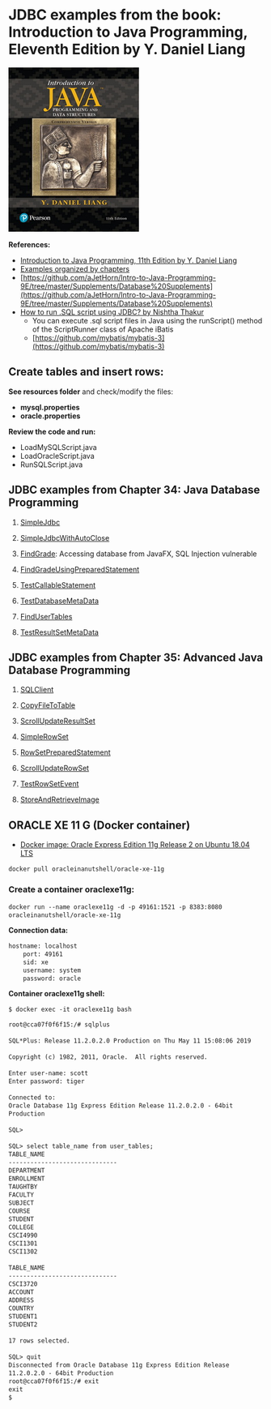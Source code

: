 # JDBC examples from the book: Introduction to Java Programming, Eleventh Edition by Y. Daniel Liang

[![book cover](resources/intro11eComprehensive.jpg)](http://www.cs.armstrong.edu/liang/intro11e/)

**References:**
 
- [Introduction to Java Programming, 11th Edition by Y. Daniel Liang](http://www.cs.armstrong.edu/liang/intro11e/)
- [Examples organized by chapters](https://media.pearsoncmg.com/ph/esm/ecs_liang_ijp_11/cw/content/ExampleByChapters.html)
- [https://github.com/aJetHorn/Intro-to-Java-Programming-9E/tree/master/Supplements/Database%20Supplements](https://github.com/aJetHorn/Intro-to-Java-Programming-9E/tree/master/Supplements/Database%20Supplements)
- [How to run .SQL script using JDBC? by Nishtha Thakur](https://www.tutorialspoint.com/how-to-run-sql-script-using-jdbc)
  - You can execute .sql script files in Java using the runScript() method of the ScriptRunner class of Apache iBatis
  - [https://github.com/mybatis/mybatis-3](https://github.com/mybatis/mybatis-3)
 
## Create tables and insert rows:
 
**See resources folder** and check/modify the files:

- **mysql.properties**
- **oracle.properties**

**Review the code and run:**

- LoadMySQLScript.java
- LoadOracleScript.java
- RunSQLScript.java

## JDBC examples from Chapter 34: Java Database Programming

1. [SimpleJdbc](https://liveexample.pearsoncmg.com/liang/intro11e/html/SimpleJdbc.html)

2. [SimpleJdbcWithAutoClose](https://liveexample.pearsoncmg.com/liang/intro11e/html/SimpleJdbcWithAutoClose.html)

3. [FindGrade](https://liveexample.pearsoncmg.com/liang/intro11e/html/FindGrade.html): Accessing database from JavaFX, SQL Injection vulnerable

4. [FindGradeUsingPreparedStatement](https://liveexample.pearsoncmg.com/liang/intro11e/html/FindGradeUsingPreparedStatement.html)

5. [TestCallableStatement](https://liveexample.pearsoncmg.com/liang/intro11e/html/TestCallableStatement.html)
   
6. [TestDatabaseMetaData](https://liveexample.pearsoncmg.com/liang/intro11e/html/TestDatabaseMetaData.html)
  
7. [FindUserTables](https://liveexample.pearsoncmg.com/liang/intro11e/html/FindUserTables.html)

8. [TestResultSetMetaData](https://liveexample.pearsoncmg.com/liang/intro11e/html/TestResultSetMetaData.html)

## JDBC examples from Chapter 35: Advanced Java Database Programming

1. [SQLClient](https://liveexample.pearsoncmg.com/liang/intro11e/html/SQLClient.html)

2. [CopyFileToTable](https://liveexample.pearsoncmg.com/liang/intro11e/html/CopyFileToTable.html)

3. [ScrollUpdateResultSet](https://liveexample.pearsoncmg.com/liang/intro11e/html/ScrollUpdateResultSet.html)
    
4. [SimpleRowSet](https://liveexample.pearsoncmg.com/liang/intro11e/html/SimpleRowSet.html)

5. [RowSetPreparedStatement](https://liveexample.pearsoncmg.com/liang/intro11e/html/RowSetPreparedStatement.html)
    
6. [ScrollUpdateRowSet](https://liveexample.pearsoncmg.com/liang/intro11e/html/ScrollUpdateRowSet.html)

7. [TestRowSetEvent](https://liveexample.pearsoncmg.com/liang/intro11e/html/TestRowSetEvent.html)

8. [StoreAndRetrieveImage](https://liveexample.pearsoncmg.com/liang/intro11e/html/StoreAndRetrieveImage.html)

## ORACLE XE 11 G (Docker container)

- [Docker image: Oracle Express Edition 11g Release 2 on Ubuntu 18.04 LTS](https://hub.docker.com/r/oracleinanutshell/oracle-xe-11g)

```
docker pull oracleinanutshell/oracle-xe-11g
```

### Create a container oraclexe11g:

```
docker run --name oraclexe11g -d -p 49161:1521 -p 8383:8080 oracleinanutshell/oracle-xe-11g
```

**Connection data:**

```
hostname: localhost
    port: 49161
    sid: xe
    username: system
    password: oracle
```

**Container oraclexe11g shell:**

```
$ docker exec -it oraclexe11g bash
```

```
root@cca07f0f6f15:/# sqlplus

SQL*Plus: Release 11.2.0.2.0 Production on Thu May 11 15:08:06 2019

Copyright (c) 1982, 2011, Oracle.  All rights reserved.

Enter user-name: scott
Enter password: tiger

Connected to:
Oracle Database 11g Express Edition Release 11.2.0.2.0 - 64bit Production

SQL> 

SQL> select table_name from user_tables;
TABLE_NAME
------------------------------
DEPARTMENT
ENROLLMENT
TAUGHTBY
FACULTY
SUBJECT
COURSE
STUDENT
COLLEGE
CSCI4990
CSCI1301
CSCI1302

TABLE_NAME
------------------------------
CSCI3720
ACCOUNT
ADDRESS
COUNTRY
STUDENT1
STUDENT2

17 rows selected.

SQL> quit
Disconnected from Oracle Database 11g Express Edition Release 11.2.0.2.0 - 64bit Production
root@cca07f0f6f15:/# exit
exit
$
```